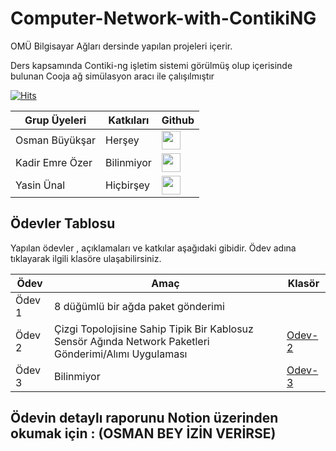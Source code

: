 # Computer-Network-with-ContikiNG
OMÜ Bilgisayar Ağları dersinde yapılan projeleri içerir. 

Ders kapsamında Contiki-ng işletim sistemi görülmüş olup içerisinde bulunan Cooja ağ simülasyon aracı ile çalışılmıştır

[![Hits](https://hits.seeyoufarm.com/api/count/incr/badge.svg?url=https%3A%2F%2Fgithub.com%2FPilestin%2FComputer-Network-with-ContikiNG&count_bg=%2327371B&title_bg=%23D05656&icon=rte.svg&icon_color=%233D3535&title=hits&edge_flat=false)](https://hits.seeyoufarm.com)

| Grup Üyeleri    | Katkıları | Github | 
|-----------------|-----------|--------|
| Osman Büyükşar  | Herşey    | [<image style="width:30px" src="https://github.githubassets.com/images/modules/logos_page/GitHub-Mark.png">](https://github.com/OsmanBuyuksar) |   
| Kadir Emre Özer | Bilinmiyor| [<image style="width:30px" src="https://github.githubassets.com/images/modules/logos_page/GitHub-Mark.png">](https://github.com/logaritmabir)  |  
| Yasin Ünal      | Hiçbirşey | [<image style="width:30px" src="https://github.githubassets.com/images/modules/logos_page/GitHub-Mark.png">](https://github.com/Pilestin) |   


## Ödevler Tablosu 
Yapılan ödevler , açıklamaları ve katkılar aşağıdaki gibidir. Ödev adına tıklayarak ilgili klasöre ulaşabilirsiniz.

|Ödev | Amaç | Klasör |  
|-|-|-|
| Ödev 1 | 8 düğümlü bir ağda paket gönderimi  |  | 
| Ödev 2 | Çizgi Topolojisine Sahip Tipik Bir Kablosuz Sensör Ağında Network Paketleri Gönderimi/Alımı Uygulaması | [ Odev-2 ](https://github.com/Pilestin/Computer-Network-with-ContikiNG/tree/master/Odev-2) | 
| Ödev 3 | Bilinmiyor | [ Odev-3 ](https://github.com/Pilestin/Computer-Network-with-ContikiNG/tree/master/Odev-3) | 


## Ödevin  detaylı raporunu Notion üzerinden okumak için : (OSMAN BEY İZİN VERİRSE)

